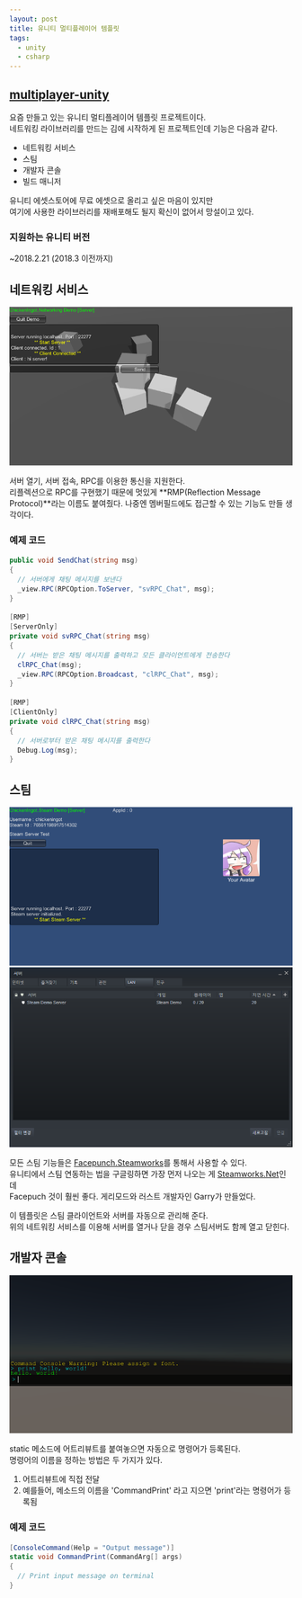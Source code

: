 ```yaml
---
layout: post
title: 유니티 멀티플레이어 템플릿
tags:
  - unity
  - csharp
---
```


## [multiplayer-unity](https://github.com/chickeningot/multiplayer-unity)

요즘 만들고 있는 유니티 멀티플레이어 템플릿 프로젝트이다.  
네트워킹 라이브러리를 만드는 김에 시작하게 된 프로젝트인데 기능은 다음과 같다.
- 네트워킹 서비스
- 스팀
- 개발자 콘솔
- 빌드 매니저

유니티 에셋스토어에 무료 에셋으로 올리고 싶은 마음이 있지만  
여기에 사용한 라이브러리를 재배포해도 될지 확신이 없어서 망설이고 있다.  

### 지원하는 유니티 버전
~2018.2.21 (2018.3 이전까지) 

## 네트워킹 서비스
![](/images/2019-04-03-multiplayer-unity/networking.PNG)

서버 열기, 서버 접속, RPC를 이용한 통신을 지원한다.  
리플렉션으로 RPC를 구현했기 때문에 멋있게 **RMP(Reflection Message Protocol)**라는 이름도 붙여줬다. 나중엔 멤버필드에도 접근할 수 있는 기능도 만들 생각이다. 

### 예제 코드
```csharp
public void SendChat(string msg)
{
  // 서버에게 채팅 메시지를 보낸다
  _view.RPC(RPCOption.ToServer, "svRPC_Chat", msg);
}

[RMP]
[ServerOnly]
private void svRPC_Chat(string msg)
{
  // 서버는 받은 채팅 메시지를 출력하고 모든 클라이언트에게 전송한다
  clRPC_Chat(msg);
  _view.RPC(RPCOption.Broadcast, "clRPC_Chat", msg);
}

[RMP]
[ClientOnly]
private void clRPC_Chat(string msg)
{
  // 서버로부터 받은 채팅 메시지를 출력한다
  Debug.Log(msg);
}
```

## 스팀
![](/images/2019-04-03-multiplayer-unity/steam1.PNG)
![](/images/2019-04-03-multiplayer-unity/steam2.PNG)

모든 스팀 기능들은 [Facepunch.Steamworks](https://github.com/Facepunch/Facepunch.Steamworks)를 통해서 사용할 수 있다.  
유니티에서 스팀 연동하는 법을 구글링하면 가장 먼저 나오는 게 [Steamworks.Net](https://steamworks.github.io/)인데  
Facepuch 것이 훨씬 좋다. 게리모드와 러스트 개발자인 Garry가 만들었다.  

이 템플릿은 스팀 클라이언트와 서버를 자동으로 관리해 준다.  
위의 네트워킹 서비스를 이용해 서버를 열거나 닫을 경우 스팀서버도 함께 열고 닫힌다.

## 개발자 콘솔
![](/images/2019-04-03-multiplayer-unity/console.PNG)

static 메소드에 어트리뷰트를 붙여놓으면 자동으로 명령어가 등록된다.  
명령어의 이름을 정하는 방법은 두 가지가 있다.
1. 어트리뷰트에 직접 전달
2. 예를들어, 메소드의 이름을 'CommandPrint' 라고 지으면 'print'라는 명령어가 등록됨

### 예제 코드
```csharp
[ConsoleCommand(Help = "Output message")]
static void CommandPrint(CommandArg[] args)
{
  // Print input message on terminal
}
```
